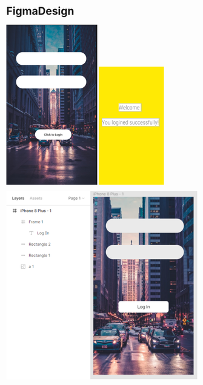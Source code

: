# FigmaDesign

![mainLogin.png](https://github.com/advancepro/FigmaDesign/blob/master/mainLogin.PNG)
![nextpage.png](https://github.com/advancepro/FigmaDesign/blob/master/nextpage.PNG)

![figma(2).png](https://github.com/advancepro/FigmaDesign/blob/master/figma%20(2).PNG)
